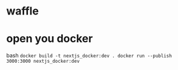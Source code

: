 # waffle
# open you docker
bash
`
docker build -t nextjs_docker:dev .
docker run --publish 3000:3000 nextjs_docker:dev
`
